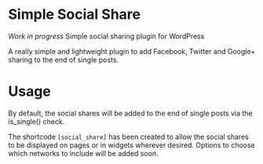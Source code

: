 Simple Social Share
===

*Work in progress* Simple social sharing plugin for WordPress

A really simple and lightweight plugin to add Facebook, Twitter and Google+ sharing to the end of single posts.

**Usage**
===

By default, the social shares will be added to the end of single posts via the is_single() check.

The shortcode <code>[social_share]</code> has been created to allow the social shares to be displayed on pages or in widgets wherever desired. Options to choose which networks to include will be added soon.
